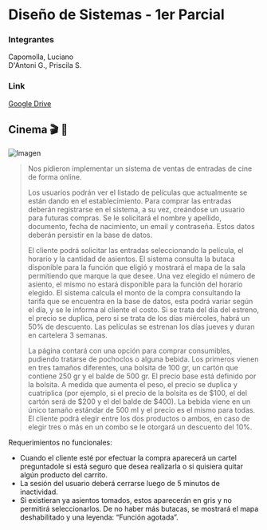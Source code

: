 # Diseño de Sistemas - 1er Parcial 

### Integrantes
Capomolla, Luciano\
D'Antoni G., Priscila S.

### Link
[Google Drive](https://drive.google.com/drive/u/1/folders/1LmEufCj5gzect8zBlHH6bKDe1CgIHYDt)

## Cinema :clapper: :popcorn:	

![Imagen](https://cooltivarte.com/portal/wp-content/uploads/2020/08/por-que-se-comen-palomitas-en-el-cine-en-vez-de-otros-039-snacks-039.jpg)

>Nos pidieron implementar un sistema de ventas de entradas de cine de forma online. 
>
>Los usuarios podrán ver el listado de películas que actualmente se están dando en el establecimiento. Para comprar las entradas deberán registrarse en el sistema, a su vez, creándose un usuario para futuras compras. Se le solicitará el nombre y apellido, documento, fecha de nacimiento, un email y contraseña. Estos datos deberán persistir en la base de datos.
>
>El cliente podrá solicitar las entradas seleccionando la película, el horario y la cantidad de asientos. El sistema consulta la butaca disponible para la función que eligió y mostrará el mapa de la sala permitiendo que marque la que desee. Una vez elegido el número de asiento, el mismo no estará disponible para la función del horario elegido.
>El sistema calcula el monto de la compra consultando la tarifa que se encuentra en la base de datos, esta podrá variar según el día, y se le informa al cliente el costo. Si se trata del día del estreno, el precio se duplica, pero si se trata de los días miércoles, habrá un 50% de descuento. 
Las películas se estrenan los días jueves y duran en cartelera 3 semanas.
>
>La página contará con una opción para comprar consumibles, pudiendo tratarse de pochoclos o alguna bebida. Los primeros vienen en tres tamaños diferentes, una bolsita de 100 gr, un cartón que contiene 250 gr y el balde de 500 gr. El precio base está definido por la bolsita. A medida que aumenta el peso, el precio se duplica y cuatriplica (por ejemplo, si el precio de la bolsita es de $100, el del cartón será de $200 y el del balde de $400). La bebida viene en un único tamaño estándar de 500 ml y el precio es el mismo para todas. 
>El cliente podrá elegir entre los dos productos o ambos, en caso de elegir tres o más en un combo se le otorgará un descuento del 10%.

Requerimientos no funcionales: 
- Cuando el cliente esté por efectuar la compra aparecerá un cartel preguntadole si está seguro que desea realizarla o si quisiera quitar algún producto del carrito. 
- La sesión del usuario deberá cerrarse luego de 5 minutos de inactividad.
- Si existieran ya asientos tomados, estos aparecerán en gris y no permitirá seleccionarlos. De no haber más butacas, se mostrará el mapa deshabilitado y una leyenda: “Función agotada”.
